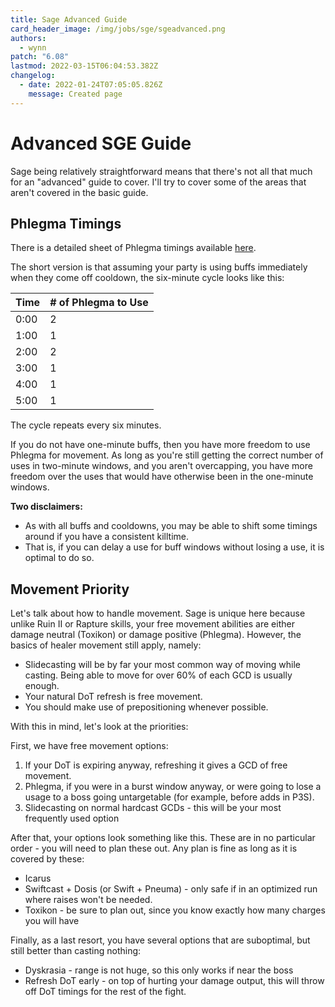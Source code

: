 ```yaml
---
title: Sage Advanced Guide
card_header_image: /img/jobs/sge/sgeadvanced.png
authors:
  - wynn
patch: "6.08"
lastmod: 2022-03-15T06:04:53.382Z
changelog:
  - date: 2022-01-24T07:05:05.826Z
    message: Created page
---
```

# Advanced SGE Guide

Sage being relatively straightforward means that there's not all that much for an "advanced" guide to cover. I'll  try to cover some of the areas that aren't covered in the basic guide. 



## Phlegma Timings

There is a detailed sheet of Phlegma timings available
[here](https://docs.google.com/spreadsheets/d/1q3ZU_fY2fUYxpp-hfOUaxgIuUUs9HcYKXHxyR9BgkPM/edit#gid=0).

The short version is that assuming your party is using buffs immediately when they come off cooldown, the six-minute cycle
looks like this:

| Time | # of Phlegma to Use |
|------|---------------------|
| 0:00 | 2                   |
| 1:00 | 1                   |
| 2:00 | 2                   |
| 3:00 | 1                   |
| 4:00 | 1                   |
| 5:00 | 1                   |

The cycle repeats every six minutes.

If you do not have one-minute buffs, then you have more freedom to use Phlegma for movement. As long as you're still getting the correct number of uses in two-minute windows, and you aren't overcapping, you have more freedom over the uses that would have otherwise been in the one-minute windows.



**Two disclaimers:**

- As with all buffs and cooldowns, you may be able to shift some timings around if you have a consistent killtime.
- That is, if you can delay a use for buff windows without losing a use, it is optimal to do so.



## Movement Priority

Let's talk about how to handle movement. Sage is unique here because unlike Ruin II or Rapture skills, your free movement abilities are either damage neutral (Toxikon) or damage positive (Phlegma). However, the basics of healer movement still apply, namely:

- Slidecasting will be by far your most common way of moving while casting. Being able to move for over 60% of each GCD is usually enough.
- Your natural DoT refresh is free movement.
- You should make use of prepositioning whenever possible.



With this in mind, let's look at the priorities:

First, we have free movement options:

1. If your DoT is expiring anyway, refreshing it gives a GCD of free movement.
2. Phlegma, if you were in a burst window anyway, or were going to lose a usage to a boss going untargetable (for example, before adds in P3S).
4. Slidecasting on normal hardcast GCDs - this will be your most frequently used option

After that, your options look something like this. These are in no particular order - you will need to plan these out.
Any plan is fine as long as it is covered by these:

- Icarus
- Swiftcast + Dosis (or Swift + Pneuma) - only safe if in an optimized run where raises won't be needed.
- Toxikon - be sure to plan out, since you know exactly how many charges you will have

Finally, as a last resort, you have several options that are suboptimal, but still better than casting nothing:

- Dyskrasia - range is not huge, so this only works if near the boss
- Refresh DoT early - on top of hurting your damage output, this will throw off DoT timings for the rest of the fight.
